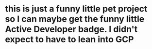 # this is just a funny little pet project so I can maybe get the funny little Active Developer badge. I didn't expect to have to lean into GCP
